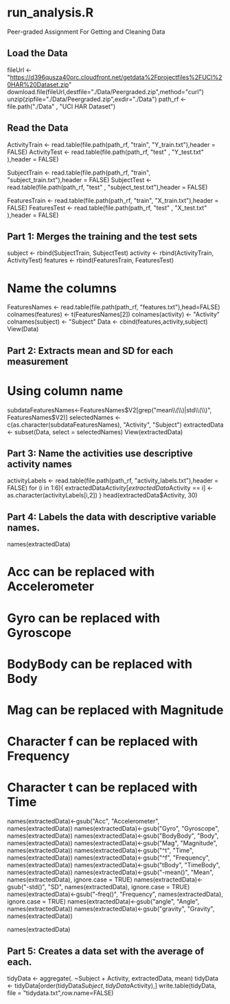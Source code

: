 # run_analysis.R
Peer-graded Assignment For Getting and Cleaning Data



## Load the Data
fileUrl <- "https://d396qusza40orc.cloudfront.net/getdata%2Fprojectfiles%2FUCI%20HAR%20Dataset.zip"
download.file(fileUrl,destfile="./Data/Peergraded.zip",method="curl")
unzip(zipfile="./Data/Peergraded.zip",exdir="./Data")
path_rf <- file.path("./Data" , "UCI HAR Dataset")

## Read the Data
ActivityTrain <- read.table(file.path(path_rf, "train", "Y_train.txt"),header = FALSE)
ActivityTest  <- read.table(file.path(path_rf, "test" , "Y_test.txt" ),header = FALSE)

SubjectTrain <- read.table(file.path(path_rf, "train", "subject_train.txt"),header = FALSE)
SubjectTest  <- read.table(file.path(path_rf, "test" , "subject_test.txt"),header = FALSE)

FeaturesTrain <- read.table(file.path(path_rf, "train", "X_train.txt"),header = FALSE)
FeaturesTest  <- read.table(file.path(path_rf, "test" , "X_test.txt" ),header = FALSE)

## Part 1: Merges the training and the test sets 
subject <- rbind(SubjectTrain, SubjectTest)
activity <- rbind(ActivityTrain, ActivityTest)
features <- rbind(FeaturesTrain, FeaturesTest)
# Name the columns
FeaturesNames <- read.table(file.path(path_rf, "features.txt"),head=FALSE)
colnames(features) <- t(FeaturesNames[2])
colnames(activity) <- "Activity"
colnames(subject) <- "Subject"
Data <- cbind(features,activity,subject)
View(Data)

## Part 2: Extracts mean and SD for each measurement
# Using column name
subdataFeaturesNames<-FeaturesNames$V2[grep("mean\\(\\)|std\\(\\)", FeaturesNames$V2)]
selectedNames <- c(as.character(subdataFeaturesNames), "Activity", "Subject")
extractedData <- subset(Data, select = selectedNames)
View(extractedData)

## Part 3: Name the activities use descriptive activity names
activityLabels <- read.table(file.path(path_rf, "activity_labels.txt"),header = FALSE)
for (i in 1:6){
  extractedData$Activity[extractedData$Activity == i] <- as.character(activityLabels[i,2])
}
head(extractedData$Activity, 30)

## Part 4: Labels the data with descriptive variable names.
names(extractedData)

# Acc can be replaced with Accelerometer
# Gyro can be replaced with Gyroscope
# BodyBody can be replaced with Body
# Mag can be replaced with Magnitude
# Character f can be replaced with Frequency
# Character t can be replaced with Time

names(extractedData)<-gsub("Acc", "Accelerometer", names(extractedData))
names(extractedData)<-gsub("Gyro", "Gyroscope", names(extractedData))
names(extractedData)<-gsub("BodyBody", "Body", names(extractedData))
names(extractedData)<-gsub("Mag", "Magnitude", names(extractedData))
names(extractedData)<-gsub("^t", "Time", names(extractedData))
names(extractedData)<-gsub("^f", "Frequency", names(extractedData))
names(extractedData)<-gsub("tBody", "TimeBody", names(extractedData))
names(extractedData)<-gsub("-mean()", "Mean", names(extractedData), ignore.case = TRUE)
names(extractedData)<-gsub("-std()", "SD", names(extractedData), ignore.case = TRUE)
names(extractedData)<-gsub("-freq()", "Frequency", names(extractedData), ignore.case = TRUE)
names(extractedData)<-gsub("angle", "Angle", names(extractedData))
names(extractedData)<-gsub("gravity", "Gravity", names(extractedData))

names(extractedData)

## Part 5:  Creates a data set with the average of each.
tidyData <- aggregate(. ~Subject + Activity, extractedData, mean)
tidyData <- tidyData[order(tidyData$Subject,tidyData$Activity),]
write.table(tidyData, file = "tidydata.txt",row.name=FALSE)

